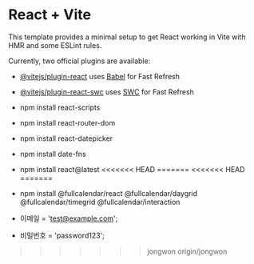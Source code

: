 # React + Vite

This template provides a minimal setup to get React working in Vite with HMR and some ESLint rules.

Currently, two official plugins are available:

- [@vitejs/plugin-react](https://github.com/vitejs/vite-plugin-react/blob/main/packages/plugin-react/README.md) uses [Babel](https://babeljs.io/) for Fast Refresh
- [@vitejs/plugin-react-swc](https://github.com/vitejs/vite-plugin-react-swc) uses [SWC](https://swc.rs/) for Fast Refresh


- npm install react-scripts
- npm install react-router-dom
- npm install react-datepicker
- npm install date-fns
- npm install react@latest
<<<<<<< HEAD
=======
<<<<<<< HEAD
=======
- npm install @fullcalendar/react @fullcalendar/daygrid @fullcalendar/timegrid @fullcalendar/interaction
-   이메일 = 'test@example.com';
-   비밀번호 = 'password123';
>>>>>>> jongwon
>>>>>>> origin/jongwon
